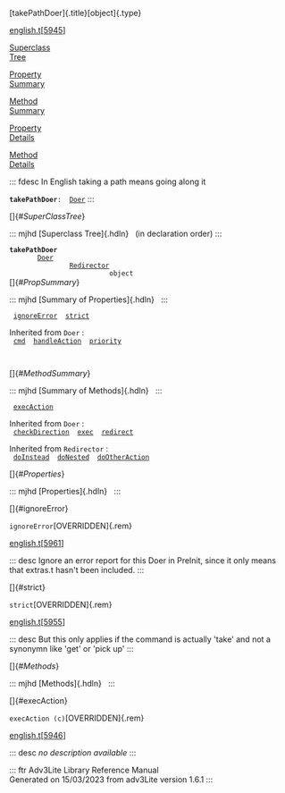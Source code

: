 [takePathDoer]{.title}[object]{.type}

[english.t](../file/english.t.html)\[[5945](../source/english.t.html#5945)\]

[Superclass\
Tree](#_SuperClassTree_)

[Property\
Summary](#_PropSummary_)

[Method\
Summary](#_MethodSummary_)

[Property\
Details](#_Properties_)

[Method\
Details](#_Methods_)

::: fdesc
In English taking a path means going along it

**`takePathDoer`**` :   `[`Doer`](../object/Doer.html)
:::

[]{#_SuperClassTree_}

::: mjhd
[Superclass Tree]{.hdln}   (in declaration order)
:::

**`takePathDoer`**\
`         `[`Doer`](../object/Doer.html)\
`                 `[`Redirector`](../object/Redirector.html)\
`                         object`\
[]{#_PropSummary_}

::: mjhd
[Summary of Properties]{.hdln}  
:::

` `[`ignoreError`](#ignoreError)`  `[`strict`](#strict)`  `

Inherited from `Doer` :\
` `[`cmd`](../object/Doer.html#cmd)`  `[`handleAction`](../object/Doer.html#handleAction)`  `[`priority`](../object/Doer.html#priority)`  `

` `

[]{#_MethodSummary_}

::: mjhd
[Summary of Methods]{.hdln}  
:::

` `[`execAction`](#execAction)`  `

Inherited from `Doer` :\
` `[`checkDirection`](../object/Doer.html#checkDirection)`  `[`exec`](../object/Doer.html#exec)`  `[`redirect`](../object/Doer.html#redirect)`  `

Inherited from `Redirector` :\
` `[`doInstead`](../object/Redirector.html#doInstead)`  `[`doNested`](../object/Redirector.html#doNested)`  `[`doOtherAction`](../object/Redirector.html#doOtherAction)`  `

[]{#_Properties_}

::: mjhd
[Properties]{.hdln}  
:::

[]{#ignoreError}

`ignoreError`[OVERRIDDEN]{.rem}

[english.t](../file/english.t.html)\[[5961](../source/english.t.html#5961)\]

::: desc
Ignore an error report for this Doer in PreInit, since it only means
that extras.t hasn\'t been included.
:::

[]{#strict}

`strict`[OVERRIDDEN]{.rem}

[english.t](../file/english.t.html)\[[5955](../source/english.t.html#5955)\]

::: desc
But this only applies if the command is actually \'take\' and not a
synonymn like \'get\' or \'pick up\'
:::

[]{#_Methods_}

::: mjhd
[Methods]{.hdln}  
:::

[]{#execAction}

`execAction (c)`[OVERRIDDEN]{.rem}

[english.t](../file/english.t.html)\[[5946](../source/english.t.html#5946)\]

::: desc
*no description available*
:::

::: ftr
Adv3Lite Library Reference Manual\
Generated on 15/03/2023 from adv3Lite version 1.6.1
:::
